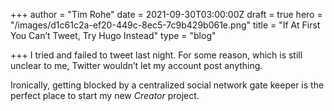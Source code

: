 +++
author = "Tim Rohe"
date = 2021-09-30T03:00:00Z
draft = true
hero = "/images/d1c61c2a-ef20-449c-8ec5-7c9b429b061e.png"
title = "If At First You Can’t Tweet, Try Hugo Instead"
type = "blog"

+++
I tried and failed to tweet last night. For some reason, which is still unclear to me, Twitter wouldn’t let my account post anything.

Ironically, getting blocked by a centralized social network gate keeper is the perfect place to start my new _Creator_ project.
